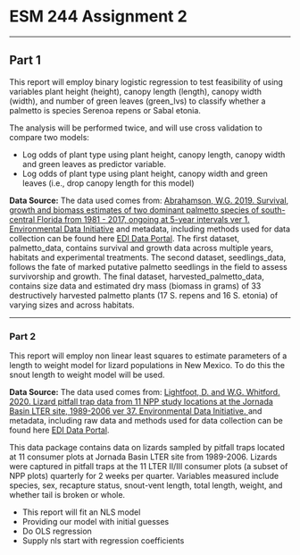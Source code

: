 # ESM 244 Assignment 2

*** 

## Part 1

This report will employ binary logistic regression to test feasibility of using variables plant height (height), canopy length (length), canopy width (width), and number of green leaves (green_lvs) to classify whether a palmetto is species Serenoa repens or Sabal etonia.

The analysis will be performed twice, and will use cross validation to compare two models:

- Log odds of plant type using plant height, canopy length, canopy width and green leaves as predictor variable.
- Log odds of plant type using plant height, canopy width and green leaves (i.e., drop canopy length for this model)


**Data Source:** The data used comes from: [Abrahamson, W.G. 2019. Survival, growth and biomass estimates of two dominant palmetto species of south-central Florida from 1981 - 2017, ongoing at 5-year intervals ver 1. Environmental Data Initiative](https://doi.org/10.6073/pasta/f2f96ec76fbbd4b9db431c79a770c4d5) and metadata, including methods used for data collection can be found here [EDI Data Portal](https://portal.edirepository.org/nis/metadataviewer?packageid=edi.317.1).
The first dataset, palmetto_data, contains survival and growth data across multiple years, habitats and experimental treatments. The second dataset, seedlings_data, follows the fate of marked putative palmetto seedlings in the field to assess survivorship and growth. The final dataset, harvested_palmetto_data, contains size data and estimated dry mass (biomass in grams) of 33 destructively harvested palmetto plants (17 S. repens and 16 S. etonia) of varying sizes and across habitats.

***

### Part 2

This report will employ non linear least squares to estimate parameters of a length to weight model for lizard populations in New Mexico. To do this the  snout length to weight model will be used. 


**Data Source:** The data used comes from: [Lightfoot, D. and W.G. Whitford. 2020. Lizard pitfall trap data from 11 NPP study locations at the Jornada Basin LTER site, 1989-2006 ver 37. Environmental Data Initiative. ](https://doi.org/10.6073/pasta/4a6e258fb49c31e222ecbbcfd128967f) and metadata, including raw data and methods used for data collection can be found here [EDI Data Portal](https://portal.edirepository.org/nis/mapbrowse?packageid=knb-lter-jrn.210007001.37).

This data package contains data on lizards sampled by pitfall traps located at 11 consumer plots at Jornada Basin LTER site from 1989-2006. Lizards were captured in pitfall traps at the 11 LTER II/III consumer plots (a subset of NPP plots) quarterly for 2 weeks per quarter. Variables measured include species, sex, recapture status, snout-vent length, total length, weight, and whether tail is broken or whole.

- This report will fit an NLS model
- Providing our model with initial guesses
- Do OLS regression
- Supply nls start with regression coefficients
